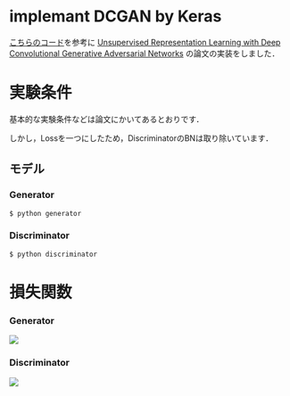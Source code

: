 # implemant DCGAN by Keras

[こちらのコード](https://github.com/jacobgil/keras-dcgan/blob/master/dcgan.py)を参考に
[Unsupervised Representation Learning with Deep Convolutional Generative Adversarial Networks](https://arxiv.org/abs/1511.06434)
の論文の実装をしました．

# 実験条件
基本的な実験条件などは論文にかいてあるとおりです．

しかし，Lossを一つにしたため，DiscriminatorのBNは取り除いています．
## モデル
### Generator
```shell:bash
$ python generator
```
### Discriminator
```shell:bash
$ python discriminator
```

# 損失関数
### Generator
<img src="https://latex.codecogs.com/gif.latex?\min&space;\quad&space;-&space;\frac{1}{N}&space;\sum_{n=1}^N&space;\left\{&space;\log&space;D\left(G(\boldsymbol{z}_n)\right)&space;\right\}" />

### Discriminator
<img src="https://latex.codecogs.com/gif.latex?\min&space;\quad&space;-&space;\frac{1}{N}&space;\sum_{n=1}^N&space;\left\{&space;\log\left[&space;D\left(\boldsymbol{x_n}\right)&space;\right]&space;&plus;&space;\log\left[&space;1-&space;D\left(G(\boldsymbol{z}_n)\right)&space;\right]&space;\right\}" />
